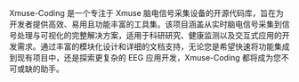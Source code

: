 Xmuse-Coding 是一个专注于 Xmuse 脑电信号采集设备的开源代码库，旨在为开发者提供高效、易用且功能丰富的工具集。该项目涵盖从实时脑电信号采集到信号处理与可视化的完整解决方案，适用于科研研究、健康监测以及交互式应用的开发需求。通过丰富的模块化设计和详细的文档支持，无论您是希望快速将功能集成到现有项目中，还是探索更复杂的 EEG 应用开发，Xmuse-Coding 都将成为您不可或缺的助手。
